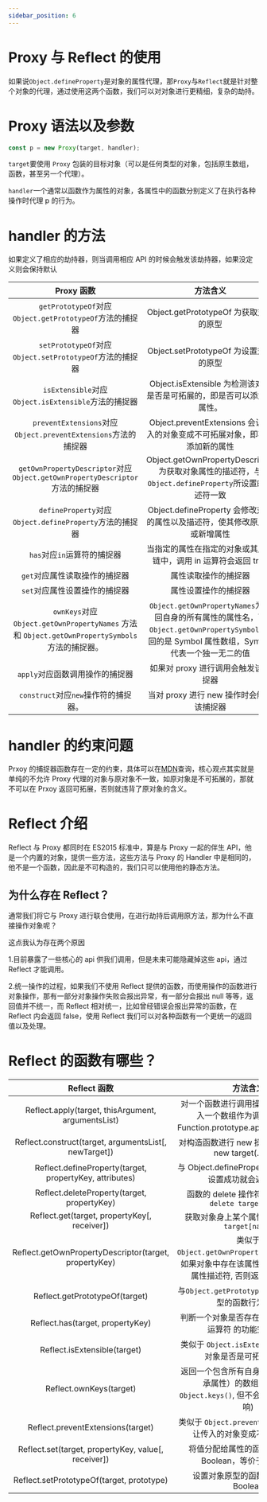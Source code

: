 ```yaml
---
sidebar_position: 6
---
```


# Proxy 与 Reflect 的使用

如果说`Object.defineProperty`是对象的属性代理，那`Proxy`与`Reflect`就是针对整个对象的代理，通过使用这两个函数，我们可以对对象进行更精细，复杂的劫持。

# Proxy 语法以及参数

```js
const p = new Proxy(target, handler);
```

`target`要使用 `Proxy` 包装的目标对象（可以是任何类型的对象，包括原生数组，函数，甚至另一个代理）。

`handler`一个通常以函数作为属性的对象，各属性中的函数分别定义了在执行各种操作时代理 p 的行为。

# handler 的方法

如果定义了相应的劫持器，则当调用相应 API 的时候会触发该劫持器，如果没定义则会保持默认

|                                           Proxy 函数                                           |                                                                    方法含义                                                                     |
| :--------------------------------------------------------------------------------------------: | :---------------------------------------------------------------------------------------------------------------------------------------------: |
|                    `getPrototypeOf`对应`Object.getPrototypeOf`方法的捕捉器                     |                                                     Object.getPrototypeOf 为获取对象的原型                                                      |
|                    `setPrototypeOf`对应`Object.setPrototypeOf`方法的捕捉器                     |                                                     Object.setPrototypeOf 为设置对象的原型                                                      |
|                      `isExtensible`对应`Object.isExtensible`方法的捕捉器                       |                                     Object.isExtensible 为检测该对象是否是可拓展的，即是否可以添加新属性。                                      |
|                 `preventExtensions`对应`Object.preventExtensions`方法的捕捉器                  |                                   Object.preventExtensions 会让传入的对象变成不可拓展对象，即不能添加新的属性                                   |
|          `getOwnPropertyDescriptor`对应`Object.getOwnPropertyDescriptor`方法的捕捉器           |                       Object.getOwnPropertyDescriptor 为获取对象属性的描述符，与`Object.defineProperty`所设置的描述符一致                       |
|                    `defineProperty`对应`Object.defineProperty`方法的捕捉器                     |                                   Object.defineProperty 会修改对象的属性以及描述符，使其修改原属性或新增属性                                    |
|                                  `has`对应`in`运算符的捕捉器                                   |                                         当指定的属性在指定的对象或其原型链中，调用 in 运算符会返回 true                                         |
|                                 `get`对应属性读取操作的捕捉器                                  |                                                              属性读取操作的捕捉器                                                               |
|                                 `set`对应属性设置操作的捕捉器                                  |                                                              属性设置操作的捕捉器                                                               |
| `ownKeys`对应`Object.getOwnPropertyNames` 方法和 `Object.getOwnPropertySymbols` 方法的捕捉器。 | `Object.getOwnPropertyNames`为返回自身的所有属性的属性名，而`Object.getOwnPropertySymbols`返回的是 Symbol 属性数组，Symbol 代表一个独一无二的值 |
|                                `apply`对应函数调用操作的捕捉器                                 |                                                       如果对 proxy 进行调用会触发该捕捉器                                                       |
|                              `construct`对应`new`操作符的捕捉器。                              |                                                    当对 proxy 进行 new 操作时会触发该捕捉器                                                     |

# handler 的约束问题

Prxoy 的捕捉器函数存在一定的约束，具体可以在[MDN](https://developer.mozilla.org/zh-CN/docs/Web/JavaScript/Reference/Global_Objects/Proxy)查询，核心观点其实就是单纯的不允许 Proxy 代理的对象与原对象不一致，如原对象是不可拓展的，那就不可以在 Prxoy 返回可拓展，否则就违背了原对象的含义。

# Reflect 介绍

Reflect 与 Proxy 都同时在 ES2015 标准中，算是与 Proxy 一起的伴生 API，他是一个内置的对象，提供一些方法，这些方法与 Proxy 的 Handler 中是相同的，他不是一个函数，因此是不可构造的，我们只可以使用他的静态方法。

## 为什么存在 Reflect？

通常我们将它与 Proxy 进行联合使用，在进行劫持后调用原方法，那为什么不直接操作对象呢？

这点我认为存在两个原因

1.目前暴露了一些核心的 api 供我们调用，但是未来可能隐藏掉这些 api，通过 Reflect 才能调用。

2.统一操作的过程，如果我们不使用 Reflect 提供的函数，而使用操作的函数进行对象操作，那有一部分对象操作失败会报出异常，有一部分会报出 null 等等，返回值并不统一，而 Reflect 相对统一，比如曾经错误会报出异常的函数，在 Reflect 内会返回 false，使用 Reflect 我们可以对各种函数有一个更统一的返回值以及处理。

# Reflect 的函数有哪些？

|                      Reflect 函数                       |                                                    方法含义                                                    |
| :-----------------------------------------------------: | :------------------------------------------------------------------------------------------------------------: |
|   Reflect.apply(target, thisArgument, argumentsList)    |       对一个函数进行调用操作，同时可以传入一个数组作为调用参数。和 Function.prototype.apply() 功能类似。       |
|  Reflect.construct(target, argumentsList[, newTarget])  |                            对构造函数进行 new 操作，相当于执行 new target(...args)                             |
| Reflect.defineProperty(target, propertyKey, attributes) |                           与 Object.defineProperty() 类似。如果设置成功就会返回 true                           |
|       Reflect.deleteProperty(target, propertyKey)       |                             函数的 delete 操作符，相当于执行 `delete target[name]`                             |
|      Reflect.get(target, propertyKey[, receiver])       |                                获取对象身上某个属性的值，类似于 `target[name]`                                 |
|  Reflect.getOwnPropertyDescriptor(target, propertyKey)  | 类似于 `Object.getOwnPropertyDescriptor()`。如果对象中存在该属性，则返回对应的属性描述符, 否则返回 `undefined` |
|             Reflect.getPrototypeOf(target)              |                             与`Object.getPrototypeOf`获取对象的原型的函数行为类似                              |
|            Reflect.has(target, propertyKey)             |                           判断一个对象是否存在某个属性，和 in 运算符 的功能完全相同                            |
|              Reflect.isExtensible(target)               |                           类似于 `Object.isExtensible()`，判断对象是否是可拓展的对象                           |
|                 Reflect.ownKeys(target)                 |      返回一个包含所有自身属性（不包含继承属性）的数组。(类似于 `Object.keys()`, 但不会受`enumerable`影响)      |
|            Reflect.preventExtensions(target)            |                       类似于 `Object.preventExtensions()`， 让传入的对象变成不可拓展对象                       |
|   Reflect.set(target, propertyKey, value[, receiver])   |                             将值分配给属性的函数，返回一个 Boolean，等价于属性赋值                             |
|        Reflect.setPrototypeOf(target, prototype)        |                                      设置对象原型的函数，返回一个 Boolean                                      |
